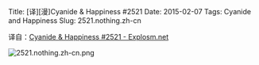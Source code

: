 Title: [译][漫]Cyanide & Happiness #2521
Date: 2015-02-07
Tags: Cyanide and Happiness
Slug: 2521.nothing.zh-cn

译自：[Cyanide & Happiness #2521 - Explosm.net](http://explosm.net/comics/2521/)


![2521.nothing.zh-cn.png](/static/images/comics/2521.nothing.zh-cn.png)